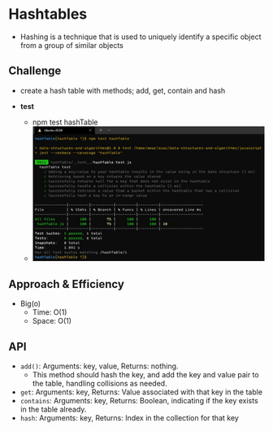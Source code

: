 # Hashtables
- Hashing is a technique that is used to uniquely identify a specific object from a group of similar objects

## Challenge
- create a hash table with methods; add, get, contain and hash

- **test**
  - npm test hashTable
  - ![](tst.jpg)

## Approach & Efficiency
- Big(o)
  - Time: O(1)
  - Space: O(1)

## API
- `add()`: Arguments: key, value, Returns: nothing.
  - This method should hash the key, and add the key and value pair to the table, handling collisions as needed.
- `get`: Arguments: key, Returns: Value associated with that key in the table
- `contains`: Arguments: key, Returns: Boolean, indicating if the key exists in the table already.
- `hash`: Arguments: key, Returns: Index in the collection for that key